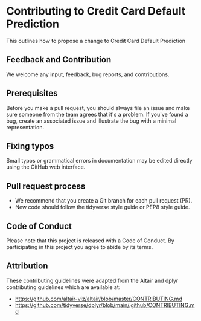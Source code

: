 # Contributing to Credit Card Default Prediction

This outlines how to propose a change to  Credit Card Default Prediction

## Feedback and Contribution

We welcome any input, feedback, bug reports, and contributions.


## Prerequisites

Before you make a pull request, you should always file an issue and make sure someone from the team agrees that it's a problem. If you've found a bug, create an associated issue and illustrate the bug with a minimal representation.


## Fixing typos

Small typos or grammatical errors in documentation may be edited directly using the GitHub web interface.


## Pull request process

* We recommend that you create a Git branch for each pull request (PR).
* New code should follow the tidyverse style guide or PEP8 style guide.


## Code of Conduct

Please note that this project is released with a Code of Conduct. By participating in this project you agree to abide by its terms.


## Attribution

These contributing guidelines were adapted from the Altair and dplyr contributing guidelines which are available at:
* https://github.com/altair-viz/altair/blob/master/CONTRIBUTING.md
* https://github.com/tidyverse/dplyr/blob/main/.github/CONTRIBUTING.md
